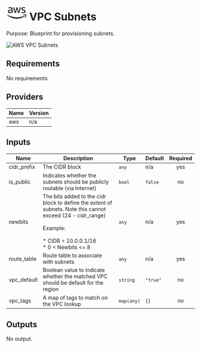 # ![AWS](aws-logo.png) VPC Subnets

Purpose: Blueprint for provisioning subnets.

![AWS VPC Subnets](aws\_vpc\_subnets.png)

## Requirements

No requirements.

## Providers

| Name | Version |
|------|---------|
| aws | n/a |

## Inputs

| Name | Description | Type | Default | Required |
|------|-------------|------|---------|:--------:|
| cidr\_prefix | The CIDR block | `any` | n/a | yes |
| is\_public | Indicates whether the subnets should be publicly routable (via Internet) | `bool` | `false` | no |
| newbits | The bits added to the cidr block to define the extent of subnets. Note this cannot exceed (24 - cidr\_range)<br><br>Example:<br><br> * CIDR = 10.0.0.1/16<br> * 0 < Newbits <= 8 | `any` | n/a | yes |
| route\_table | Route table to associate with subnets | `any` | n/a | yes |
| vpc\_default | Boolean value to indicate whether the matched VPC should be default for the region | `string` | `"true"` | no |
| vpc\_tags | A map of tags to match on the VPC lookup | `map(any)` | `{}` | no |

## Outputs

No output.

